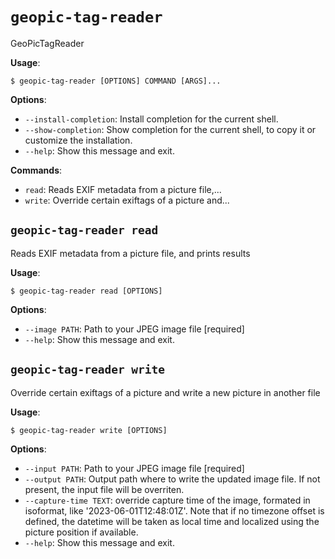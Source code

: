 # `geopic-tag-reader`

GeoPicTagReader

**Usage**:

```console
$ geopic-tag-reader [OPTIONS] COMMAND [ARGS]...
```

**Options**:

* `--install-completion`: Install completion for the current shell.
* `--show-completion`: Show completion for the current shell, to copy it or customize the installation.
* `--help`: Show this message and exit.

**Commands**:

* `read`: Reads EXIF metadata from a picture file,...
* `write`: Override certain exiftags of a picture and...

## `geopic-tag-reader read`

Reads EXIF metadata from a picture file, and prints results

**Usage**:

```console
$ geopic-tag-reader read [OPTIONS]
```

**Options**:

* `--image PATH`: Path to your JPEG image file  [required]
* `--help`: Show this message and exit.

## `geopic-tag-reader write`

Override certain exiftags of a picture and write a new picture in another file

**Usage**:

```console
$ geopic-tag-reader write [OPTIONS]
```

**Options**:

* `--input PATH`: Path to your JPEG image file  [required]
* `--output PATH`: Output path where to write the updated image file. If not present, the input file will be overriten.
* `--capture-time TEXT`: override capture time of the image, formated in isoformat, like '2023-06-01T12:48:01Z'. Note that if no timezone offset is defined, the datetime will be taken as local time and localized using the picture position if available.
* `--help`: Show this message and exit.
